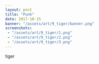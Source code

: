 ```yaml
---
layout: post
title: "Punk"
date: 2017-10-15
banner: "/assets/art/9_tiger/banner.png"
screenshots:
 - "/assets/art/9_tiger/1.png"
 - "/assets/art/9_tiger/2.png"
 - "/assets/art/9_tiger/3.png"
---
```


tiger
